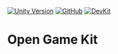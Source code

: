 [![Unity Version](https://img.shields.io/badge/Unity-2022.3%2B-blue.svg)](https://unity3d.com/get-unity/download)
[![GitHub](https://img.shields.io/github/license/kitbashery/modular-ai.svg)](https://github.com/TolinSimpson/Open-Game-Kit/blob/main/.github/LICENSE.md)
[![DevKit](https://img.shields.io/badge/Dev%20Kit-.unitypackage-blue)](https://github.com/TolinSimpson/Open-Game-Kit/releases/download/Development-Package/OpenGameKit.unitypackage)

# Open Game Kit

